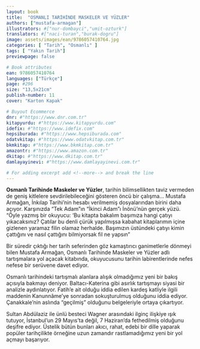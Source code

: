 ```yaml
---
layout: book
title:  "OSMANLI TARİHİNDE MASKELER VE YÜZLER"
authors: ["mustafa-armagan"]
illustrators: #["nur-dombayci","umit-ozturk"]
translators: #["naci-turan","burak-dogru"]
image: assets/images/ean/9786057410764.jpg
categories: [ "Tarih", "Osmanlı" ]
tags: [ "Yakın Tarih"]
previewpage: false

# Book attributes
ean: 9786057410764
languages: ["Türkçe"]
page: #296
size: "13,5x21cm"
publish-number: 11
cover: "Karton Kapak"

# Buyout Ecommerce
dnr: #"https://www.dnr.com.tr"
kitapyurdu: #"https://www.kitapyurdu.com"
idefix: #"https://www.idefix.com"
hepsiburada: #"https://www.hepsiburada.com"
odatvkitap: #"https://www.odatvkitap.com.tr"
bkmkitap: #"https://www.bkmkitap.com.tr"
amazontr: #"https://www.amazon.com.tr"
dkitap: #"https://www.dkitap.com.tr"
damlayayinevi: #"https://www.damlayayinevi.com.tr"

# For adding excerpt add <!--more--> and break the line
---
```

**Osmanlı Tarihinde Maskeler ve Yüzler**, tarihin bilimsellikten taviz vermeden de geniş kitlelere sevdirilebileceğini gösteren öncü bir çalışma...
Mustafa Armağan, İnkılap Tarihi’nin hesabı verilmemiş dosyalarından birini daha açıyor. Karşınızda “Tek Adam”ın “İkinci Adam”ı İnönü’nün gerçek yüzü.
“Öyle yazmış bir okuyucu: ‘Bu kitapta bakalım başımıza hangi çatıyı yıkacaksınız? Çatılar bu denli çürük yapılmışsa kabahat kitaplarımın içine gizlenen yaramaz filin olamaz herhalde. Başımızın üstündeki çatıyı kimin çattığını ve nasıl çattığını bilmiyorsak fil ne yapsın”
<!--more--> 
Bir süredir çıktığı her tarih seferinden göz kamaştırıcı ganimetlerle dönmeyi bilen Mustafa Armağan, Osmanlı Tarihinde Maskeler ve Yüzler adlı tartışmalara yol açacak kitabında, okuyucusunu tarihin labirentlerinde nefes nefese bir serüvene davet ediyor.

Osmanlı tarihindeki tartışmalı alanlara alışık olmadığımız yeni bir bakış açısıyla bakmayı deniyor. Baltacı-Katerina gibi asırlık tartışmayı siyasi bir analizle aydınlatıyor. Fatih’e ait olduğu iddia edilen kardeş katliyle ilgili maddenin Kanunnâme’ye sonradan sokuşturulmuş olduğunu iddia ediyor. Çanakkale’nin aslında “geçilmiş” olduğunu belgeleriyle ortaya çıkartıyor. 

Sultan Abdülaziz ile ünlü besteci Wagner arasındaki ilginç ilişkiye ışık tutuyor, İstanbul’un 29 Mayıs’ta değil, 7 Haziran’da fethedilmiş olduğunu deşifre ediyor. Üstelik bütün bunları akıcı, rahat, edebi bir dille yaparak popüler tarihçilikte örneğine uzun zamandır rastlamadığımız yeni bir yol açmayı başarıyor.